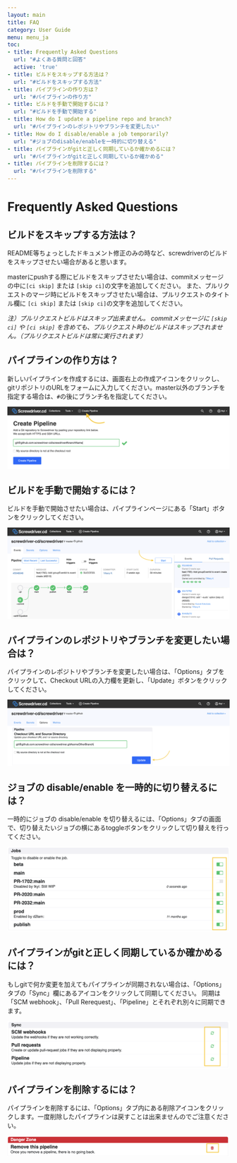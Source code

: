 ```yaml
---
layout: main
title: FAQ
category: User Guide
menu: menu_ja
toc:
- title: Frequently Asked Questions
  url: "#よくある質問と回答"
  active: 'true'
- title: ビルドをスキップする方法は？
  url: "#ビルドをスキップする方法"
- title: パイプラインの作り方は？
  url: "#パイプラインの作り方"
- title: ビルドを手動で開始するには？
  url: "#ビルドを手動で開始する"
- title: How do I update a pipeline repo and branch?
  url: "#パイプラインのレポジトリやブランチを変更したい"
- title: How do I disable/enable a job temporarily?
  url: "#ジョブのdisable/enableを一時的に切り替える"
- title: パイプラインがgitと正しく同期しているか確かめるには？
  url: "#パイプラインがgitと正しく同期しているか確かめる"
- title: パイプラインを削除するには？
  url: "#パイプラインを削除する"
---
```


# Frequently Asked Questions

## ビルドをスキップする方法は？

README等ちょっとしたドキュメント修正のみの時など、screwdriverのビルドをスキップさせたい場合があると思います。

masterにpushする際にビルドをスキップさせたい場合は、commitメッセージの中に`[ci skip]` または `[skip ci]`の文字を追加してください。
また、プルリクエストのマージ時にビルドをスキップさせたい場合は、プルリクエストのタイトル欄に `[ci skip]` または `[skip ci]`の文字を追加してください。

*注）プルリクエストビルドはスキップ出来ません。
commitメッセージに `[skip ci]` や `[ci skip]` を含めても、プルリクエスト時のビルドはスキップされません。（プルリクエストビルドは常に実行されます）*

## パイプラインの作り方は？

新しいパイプラインを作成するには、画面右上の作成アイコンをクリックし、gitリポジトリのURLをフォームに入力してください。master以外のブランチを指定する場合は、`#`の後にブランチ名を指定してください。

![Create a pipeline](../../user-guide/assets/create-pipeline.png)

## ビルドを手動で開始するには？

ビルドを手動で開始させたい場合は、パイプラインページにある「Start」ボタンをクリックしてください。

![Start a pipeline](../../user-guide/assets/start-pipeline.png)

## パイプラインのレポジトリやブランチを変更したい場合は？

パイプラインのレポジトリやブランチを変更したい場合は、「Options」タブをクリックして、Checkout URLの入力欄を更新し、「Update」ボタンをクリックしてください。

![Update a pipeline](../../user-guide/assets/update-pipeline.png)

## ジョブの disable/enable を一時的に切り替えるには？

一時的にジョブの disable/enable を切り替えるには、「Options」タブの画面で、切り替えたいジョブの横にあるtoggleボタンをクリックして切り替えを行ってください。

![Disable a pipeline](../../user-guide/assets/disable-pipeline.png)

## パイプラインがgitと正しく同期しているか確かめるには？

もしgitで何か変更を加えてもパイプラインが同期されない場合は、「Options」タブの「Sync」欄にあるアイコンをクリックして同期してください。
同期は「SCM webhook」、「Pull Rerequest」、「Pipeline」とそれぞれ別々に同期できます。

![Sync a pipeline](../../user-guide/assets/sync-pipeline.png)

## パイプラインを削除するには？

パイプラインを削除するには、「Options」タブ内にある削除アイコンをクリックします。一度削除したパイプラインは戻すことは出来ませんのでご注意ください。

![Delete a pipeline](../../user-guide/assets/delete-pipeline.png)
